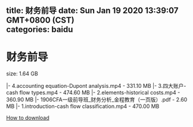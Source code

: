 
title: 财务前导
date: Sun Jan 19 2020 13:39:07 GMT+0800 (CST)    
categories: baidu
---

# 财务前导
size: 1.64 GB
 
 
|- 4.accounting equation-Dupont analysis.mp4 - 331.10 MB
|- 3.四大账户-cash flow types.mp4 - 474.60 MB
|- 2.elements-historical costs.mp4 - 360.90 MB
|- 1906CFA一级前导班_财务分析_金程教育（一页版）.pdf - 2.60 MB
|- 1.introduction-cash flow classification.mp4 - 470.00 MB

[How to download](https://bpcam.bemobtrk.com/go/2ceec3aa-1ca2-46d6-b9ff-aaa5c184517c?jno=2847)